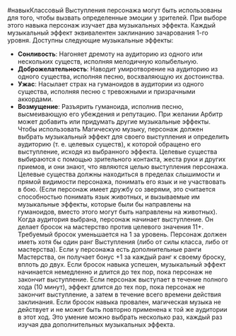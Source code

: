 #навыкКлассовый 
Выступления персонажа могут быть использованы для того, чтобы вызвать определенные эмоции у зрителей. При выборе этого навыка персонаж изучает два музыкальных эффекта. Каждый музыкальный эффект эквивалентен заклинанию зачарования 1-го уровня. Доступны следующие музыкальные эффекты:
* **Сонливость**: Нагоняет дремоту на аудиторию из одного или нескольких существ, исполняя мелодичную колыбельную.
* **Доброжелательность**: Наводит умиротворение на аудиторию из одного существа, исполняя песню, восхваляющую их достоинства.
* **Ужас**: Насылает страх на гуманоидов в аудитории из одного существа, исполняя песню с тревожными и призрачными аккордами.
* **Возмущение**: Разъярить гуманоида, исполнив песню, высмеивающую его убеждения и репутацию.
При желании Арбитр может добавить или придумать другие музыкальные эффекты. Чтобы использовать Магическую музыку, персонаж должен выбрать музыкальный эффект для своего выступления и определить аудиторию (т. е. целевых существ), к которой обращено его выступление, исходя из выбранного эффекта. Целевые существа выбираются с помощью зрительного контакта, жеста руки и других приемов, и они знают, что являются целью выступления персонажа. Целевые существа должны находиться в пределах слышимости и прямой видимости персонажа, понимать его язык и не участвовать в бою. (Если персонаж имеет дружбу со зверями, это считается способностью понимать язык животных, и вызываемые им музыкальные эффекты, которые были бы направлены на гуманоидов, вместо этого могут быть направлены на животных).
Когда аудитория выбрана, персонаж начинает выступление. Он делает бросок на мастерство против целевого значения 11+. Требуемый бросок уменьшается на 1 за уровень. Персонаж должен иметь хотя бы один ранг Выступления (либо от силы класса, либо от мастерства). Если у персонажа есть дополнительные ранги Мастерства, он получает бонус +1 за каждый ранг к своему броску, вплоть до двух. Если бросок навыка успешен, музыкальный эффект начинается немедленно и длится до тех пор, пока персонаж не закончит выступление. Если персонаж выступает в течение полного хода (10 минут), эффект длится до тех пор, пока персонаж не закончит выступление, а затем в течение всего времени действия заклинания. Если бросок навыка провален, магическая музыка не действует и не может быть повторно применена к той же аудитории в этот ход. Это умение можно выбрать несколько раз, каждый раз изучая два дополнительных музыкальных эффекта.

